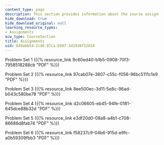 ```yaml
---
content_type: page
description: This section provides information about the course assignments.
hide_download: true
hide_download_original: null
learning_resource_types:
- Assignments
ocw_type: CourseSection
title: Assignments
uid: 649abb54-2cd6-87ca-b507-1d1930f52014
---
```


Problem Set 1 ({{% resource_link 9c60ed40-b1b5-0908-70f3-7958518288cb "PDF" %}})

Problem Set 2 ({{% resource_link 97cab07e-3807-c55c-f056-96bc5111c1e9 "PDF" %}})

Problem Set 3 ({{% resource_link 8ee500ec-3d11-5e8c-96ad-b043c580be78 "PDF" %}})

Problem Set 4 ({{% resource_link d2c06605-eb45-94fe-0181-645dce88b32d "PDF" %}})

Problem Set 5 ({{% resource_link e3df20d0-08a8-a4b1-c708-86686d8fab74 "PDF" %}})

Problem Set 6 ({{% resource_link f58237c9-04b6-915d-e9fc-a0b59309fbb3 "PDF" %}})